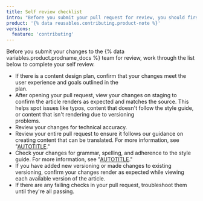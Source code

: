 ```yaml
---
title: Self review checklist                                                                                     
intro: "Before you submit your pull request for review, you should first review it yourself."                                            
product: '{% data reusables.contributing.product-note %}'                                            
versions:                                            
  feature: 'contributing'                                            
---
```


Before you submit your changes to the {% data variables.product.prodname_docs %} team for review, work through the list below to complete your self review.                                           

- If there is a content design plan, confirm that your changes meet the user experience and goals outlined in the plan.                                            
- After opening your pull request, view your changes on staging to confirm the article renders as expected and matches the source. This helps spot issues like typos, content that doesn't follow the style guide, or content that isn't rendering due to versioning problems.                                            
- Review your changes for technical accuracy.                                            
- Review your entire pull request to ensure it follows our guidance on creating content that can be translated. For more information, see "[AUTOTITLE](/contributing/writing-for-github-docs/writing-content-to-be-translated)."                                            
- Check your changes for grammar, spelling, and adherence to the style guide. For more information, see "[AUTOTITLE](/contributing/style-guide-and-content-model/style-guide)."
- If you have added new versioning or made changes to existing versioning, confirm your changes render as expected while viewing each available version of the article.
- If there are any failing checks in your pull request, troubleshoot them until they're all passing.

